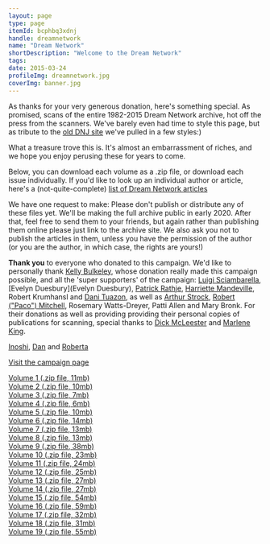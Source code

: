 ```yaml
---
layout: page
type: page
itemId: bcphbq3xdnj
handle: dreamnetwork
name: "Dream Network"
shortDescription: "Welcome to the Dream Network"
tags:
date: 2015-03-24
profileImg: dreamnetwork.jpg
coverImg: banner.jpg
---
```


As thanks for your very generous donation, here's something special. As promised, scans of the entire 1982-2015 Dream Network archive, hot off the press from the scanners. We've barely even had time to style this page, but as tribute to the [old DNJ site](https://web.archive.org/web/20060424062349/http://dreamnetwork.net/) we've pulled in a few styles:)
        
What a treasure trove this is. It's almost an embarrassment of riches, and we hope you enjoy perusing these for years to come.

Below, you can download each volume as a .zip file, or download each issue individually. If you'd like to look up an individual author or article, here's a (not-quite-complete) [list of Dream Network articles](https://docs.google.com/spreadsheets/d/1cfm83Fnx9m9Q_Bfu3bpDv2kQqUwDG6exOj-Zny-MnMw/edit?usp=sharing)

We have one request to make: Please don't publish or distribute any of these files yet. We'll be making the full archive public in early 2020. After that, feel free to send them to your friends, but again rather than publishing them online please just link to the archive site. We also ask you not to publish the articles in them, unless you have the permission of the author (or you are the author, in which case, the rights are yours!)

**Thank you** to everyone who donated to this campaign. We'd like to personally thank [Kelly Bulkeley](https://kellybulkeley.org/about-kelly-bulkeley), whose donation really made this campaign possible, and all the 'super supporters' of the campaign: [Luigi Sciambarella](https://www.monroeinstitute.org/Luigi-Sciambarella), [Evelyn Duesbury](Evelyn Duesbury), <a href="http://ener.co/team/patrick-rathje/">Patrick Rathje</a>, <a href="https://lotushawkspeaks.squarespace.com/">Harriette Mandeville</a>, Robert Krumhansl and <a href="https://www.linkedin.com/in/danituazon">Dani Tuazon</a>, as well as <a href="https://arthurstrock.com/about-arthur/">Arthur Strock</a>, <a href="https://independent.academia.edu/PacoMitchell">Robert ("Paco") Mitchell</a>, Rosemary Watts-Dreyer, Patti Allen and Mary Bronk. For their donations as well as providing providing their personal copies of publications for scanning, special thanks to <a href="https://www.changingworld.com/about-us">Dick McLeester</a> and <a href="https://www.dreamtimesguide.com/about-marlene-king/">Marlene King</a>.

<a href="https://twitter.com/EastWest_Works">Inoshi</a>, <a href="https://twitter.com/kannydennedy">Dan</a> and <a href="https://web.archive.org/web/20141119224703/http://www.understandthemeaningofmydreams.com/cgi-bin/article/news.cgi?act=read&cat=12&num=3">Roberta</a>

<a href="https://chuffed.org/project/dream-network-journal">Visit the campaign page</a></p>

<div class="scans">
    <div class="container">
        <a href="../files/Volume_1.zip" download>
            <span>
                Volume 1 (.zip file, 11mb)
            </span>
        </a>
    </div>
    <div class="container">
        <a href="../files/Volume_2.zip" download>
            <span>
                Volume 2 (.zip file, 10mb)
            </span>
        </a>
    </div>
    <div class="container">
        <a href="../files/Volume_3.zip" download>
            <span>
                Volume 3 (.zip file, 7mb)
            </span>
        </a>
    </div>
    <div class="container">
        <a href="../files/Volume_4.zip" download>
            <span>
                Volume 4 (.zip file, 6mb)
            </span>
        </a>
    </div>
    <div class="container">
        <a href="../files/Volume_5.zip" download>
            <span>
                Volume 5 (.zip file, 10mb)
            </span>
        </a>
    </div>
    <div class="container">
        <a href="../files/Volume_6.zip" download>
            <span>
                Volume 6 (.zip file, 14mb)
            </span>
        </a>
    </div>
    <div class="container">
        <a href="../files/Volume_7.zip" download>
            <span>
                Volume 7 (.zip file, 13mb)
            </span>
        </a>
    </div>
    <div class="container">
        <a href="../files/Volume_8.zip" download>
            <span>
                Volume 8 (.zip file, 13mb)
            </span>
        </a>
    </div>
    <div class="container">
        <a href="../files/Volume_9.zip" download>
            <span>
                Volume 9 (.zip file, 38mb)
            </span>
        </a>
    </div>
    <div class="container">
        <a href="../files/Volume_10.zip" download>
            <span>
                Volume 10 (.zip file, 23mb)
            </span>
        </a>
    </div>
    <div class="container">
        <a href="../files/Volume_11.zip" download>
            <span>
                Volume 11 (.zip file, 24mb)
            </span>
        </a>
    </div>
    <div class="container">
        <a href="../files/Volume_12.zip" download>
            <span>
                Volume 12 (.zip file, 25mb)
            </span>
        </a>
    </div>
    <div class="container">
        <a href="../files/Volume_13.zip" download>
            <span>
                Volume 13 (.zip file, 27mb)
            </span>
        </a>
    </div>
    <div class="container">
        <a href="../files/Volume_14.zip" download>
            <span>
                Volume 14 (.zip file, 27mb)
            </span>
        </a>
    </div>
    <div class="container">
        <a href="../files/Volume_15.zip" download>
            <span>
                Volume 15 (.zip file, 54mb)
            </span>
        </a>
    </div>
    <div class="container">
        <a href="../files/Volume_16.zip" download>
            <span>
                Volume 16 (.zip file, 59mb)
            </span>
        </a>
    </div>
    <div class="container">
        <a href="../files/Volume_17.zip" download>
            <span>
                Volume 17 (.zip file, 32mb)
            </span>
        </a>
    </div>
    <div class="container">
        <a href="../files/Volume_18.zip" download>
            <span>
                Volume 18 (.zip file, 31mb)
            </span>
        </a>
    </div>
    <div class="container">
        <a href="../files/Volume_19.zip" download>
            <span>
                Volume 19 (.zip file, 55mb)
            </span>
        </a>
    </div>
</div>
